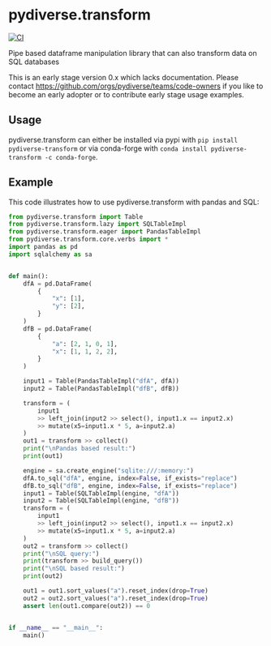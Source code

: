 # pydiverse.transform

[![CI](https://github.com/pydiverse/pydiverse.transform/actions/workflows/ci.yml/badge.svg)](https://github.com/pydiverse/pydiverse.transform/actions/workflows/ci.yml)

Pipe based dataframe manipulation library that can also transform data on SQL databases

This is an early stage version 0.x which lacks documentation. Please contact
https://github.com/orgs/pydiverse/teams/code-owners if you like to become an early adopter
or to contribute early stage usage examples.

## Usage

pydiverse.transform can either be installed via pypi with `pip install pydiverse-transform` or via conda-forge
with `conda install pydiverse-transform -c conda-forge`.

## Example

This code illustrates how to use pydiverse.transform with pandas and SQL:

```python
from pydiverse.transform import Table
from pydiverse.transform.lazy import SQLTableImpl
from pydiverse.transform.eager import PandasTableImpl
from pydiverse.transform.core.verbs import *
import pandas as pd
import sqlalchemy as sa


def main():
    dfA = pd.DataFrame(
        {
            "x": [1],
            "y": [2],
        }
    )
    dfB = pd.DataFrame(
        {
            "a": [2, 1, 0, 1],
            "x": [1, 1, 2, 2],
        }
    )

    input1 = Table(PandasTableImpl("dfA", dfA))
    input2 = Table(PandasTableImpl("dfB", dfB))

    transform = (
        input1
        >> left_join(input2 >> select(), input1.x == input2.x)
        >> mutate(x5=input1.x * 5, a=input2.a)
    )
    out1 = transform >> collect()
    print("\nPandas based result:")
    print(out1)

    engine = sa.create_engine("sqlite:///:memory:")
    dfA.to_sql("dfA", engine, index=False, if_exists="replace")
    dfB.to_sql("dfB", engine, index=False, if_exists="replace")
    input1 = Table(SQLTableImpl(engine, "dfA"))
    input2 = Table(SQLTableImpl(engine, "dfB"))
    transform = (
        input1
        >> left_join(input2 >> select(), input1.x == input2.x)
        >> mutate(x5=input1.x * 5, a=input2.a)
    )
    out2 = transform >> collect()
    print("\nSQL query:")
    print(transform >> build_query())
    print("\nSQL based result:")
    print(out2)

    out1 = out1.sort_values("a").reset_index(drop=True)
    out2 = out2.sort_values("a").reset_index(drop=True)
    assert len(out1.compare(out2)) == 0


if __name__ == "__main__":
    main()
```

